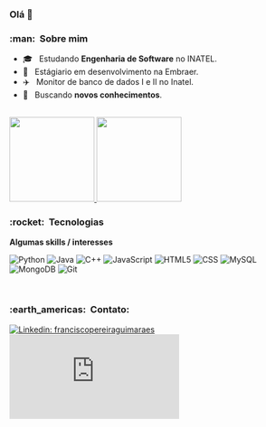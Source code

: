 ### Olá 👋

<h3> :man: &nbsp;Sobre mim </h3>

- 🎓 &nbsp; Estudando **Engenharia de Software** no INATEL.
- 💼 &nbsp; Estágiario em desenvolvimento na Embraer.
- ✈️ &nbsp; Monitor de banco de dados I e II no Inatel.
- 🌱 &nbsp; Buscando **novos conhecimentos**.

<br/>

<a href="https://github.com/FranciscoPGuimaraes">
  <img height="150em" src="https://github-readme-stats.vercel.app/api?username=FranciscoPGuimaraes&theme=dark&show_icons=true" />
  <img height="150em" src="https://github-readme-stats.vercel.app/api/top-langs/?username=FranciscoPGuimaraes&layout=compact&langs_count=5&theme=dark&show_icons=true" />
</a>

<h3> :rocket: &nbsp;Tecnologias</h3>

**Algumas skills / interesses**
  
  ![Python](https://img.shields.io/badge/Python-3776AB?style=for-the-badge&logo=python&logoColor=white)
  ![Java](https://img.shields.io/badge/Java-ED8B00?style=for-the-badge&logo=java&logoColor=white)
  ![C++](https://img.shields.io/badge/C%2B%2B-00599C?style=for-the-badge&logo=c%2B%2B&logoColor=white)
  ![JavaScript](https://img.shields.io/badge/JavaScript-323330?style=for-the-badge&logo=javascript&logoColor=F7DF1E)
  ![HTML5](https://img.shields.io/badge/HTML5-E34F26?style=for-the-badge&logo=html5&logoColor=white)
  ![CSS](https://img.shields.io/badge/CSS-239120?&style=for-the-badge&logo=css3&logoColor=white)
  ![MySQL](https://img.shields.io/badge/MySQL-00000F?style=for-the-badge&logo=mysql&logoColor=white)
  ![MongoDB](https://img.shields.io/badge/MongoDB-4EA94B?style=for-the-badge&logo=mongodb&logoColor=white)
  ![Git](https://img.shields.io/badge/Git-E34F26?style=for-the-badge&logo=git&logoColor=white)

<br/>

<h3> :earth_americas: &nbsp;Contato: </h3> 

[![Linkedin: franciscopereiraguimaraes](https://img.shields.io/badge/-Francisco_Guimarães-blue?style=flat-square&logo=Linkedin&logoColor=white&link=https://www.linkedin.com/in/Francisco_Guimarães-75889a195/)](https://www.linkedin.com/in/franciscopereiraguimaraes/)
[![Gmail Badge](https://img.shields.io/badge/-Francisco_Guimarães-006bed?style=flat-square&logo=Gmail&logoColor=white&link=mailto:gabrielss2406@gmail.com)](mailto:franciscop.guimaraes04@gmail.com)
